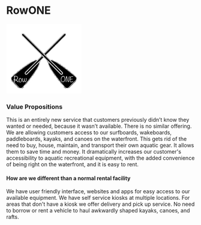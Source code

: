 # RowONE

![](IMG_78243.jpg)

### **Value Propositions**

This is an entirely new service that customers previously didn’t know they wanted or needed, because it wasn’t available. 
There is no similar offering.  We are allowing customers access to our surfboards, wakeboards, paddleboards, kayaks, and canoes on the 
waterfront.  This gets rid of the need to buy, house, maintain, and transport their own aquatic gear.  It allows them to save time and 
money. It dramatically increases our customer's accessibility to aquatic recreational equipment, with the added convenience of being right 
on the waterfront, and it is easy to rent.

#### How are we different than a normal rental facility ####

We have user friendly interface, websites and apps for easy access to our available equipment. We have self service kiosks at multiple
locations. For areas that don't have a kiosk we offer delivery and pick up service. No need to borrow or rent a vehicle to haul awkwardly
shaped kayaks, canoes, and rafts. 


